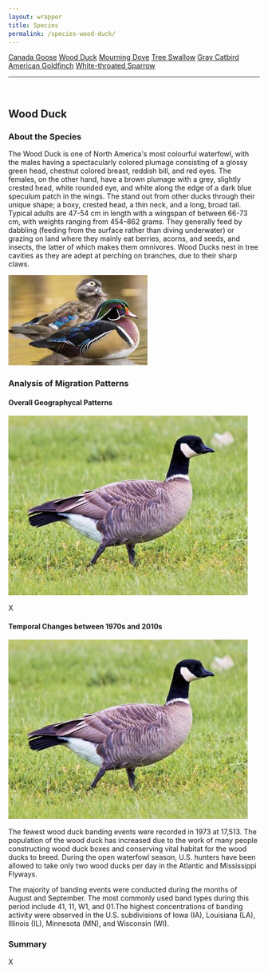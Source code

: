 ```yaml
---
layout: wrapper
title: Species
permalink: /species-wood-duck/
---
```

<div class="flex">
    <a href="/species/" class="button">Canada Goose</a>
    <a href="/species-wood-duck/" class="button">Wood Duck</a>
    <a href="/species-mourning-dove/" class="button">Mourning Dove</a>
    <a href="/species-tree-swallow/" class="button">Tree Swallow</a>
    <a href="/species-gray-catbird/" class="button">Gray Catbird</a>
    <a href="/species-american-goldfinch/" class="button">American Goldfinch</a>
    <a href="/species-white-throated-sparrow/" class="button">White-throated Sparrow</a>
</div>
<hr>
<br>
<h2>Wood Duck</h2>
<div>
    <h3>About the Species</h3>
    <div>
      <p>The Wood Duck is one of North America's most colourful waterfowl, with the males having a spectacularly colored plumage consisting of a glossy green head, chestnut colored breast, reddish bill, and red eyes. The females, on the other hand, have a brown plumage with a grey, slightly crested head, white rounded eye, and white along the edge of a dark blue speculum patch in the wings. The stand out from other ducks through their unique shape; a boxy, crested head, a thin neck, and a long, broad tail. Typical adults are  47-54 cm in length with a wingspan of between 66-73 cm, with weights ranging from 454–862 grams. They generally feed by dabbling (feeding from the surface rather than diving underwater) or grazing on land where they mainly eat berries, acorns, and seeds, and insects, the latter of which makes them omnivores. Wood Ducks nest in tree cavities as they are adept at perching on branches, due to their sharp claws.</p>
      <img src="/figures/wood-duck.jpeg" alt="https://abcbirds.org/bird/wood-duck/" class="image">
    </div>
</div>

<div>
    <h3>Analysis of Migration Patterns</h3>
    <div>
        <h4>Overall Geographycal Patterns</h4>
        <img src="/figures/canada_goose.jpg" alt="Canada Goose" class="image">
        <p>X</p>
    </div>
    <div>
        <h4>Temporal Changes between 1970s and 2010s</h4>
        <img src="/figures/canada_goose.jpg" alt="Canada Goose" class="image">
        <p>The fewest wood duck banding events were recorded in 1973 at 17,513. The population of the wood duck has increased due to the work of many people constructing wood duck boxes and conserving vital habitat for the wood ducks to breed. During the open waterfowl season, U.S. hunters have been allowed to take only two wood ducks per day in the Atlantic and Mississippi Flyways.</p>
        <p>The majority of banding events were conducted during the months of August and September. The most commonly used band types during this period include 41, 11, W1, and 01.The highest concentrations of banding activity were observed in the U.S. subdivisions of Iowa (IA), Louisiana (LA), Illinois (IL), Minnesota (MN), and Wisconsin (WI).</p>
    </div>
    <div>
        <h3>Summary</h3>
        <p>X</p>
    </div>


</div>